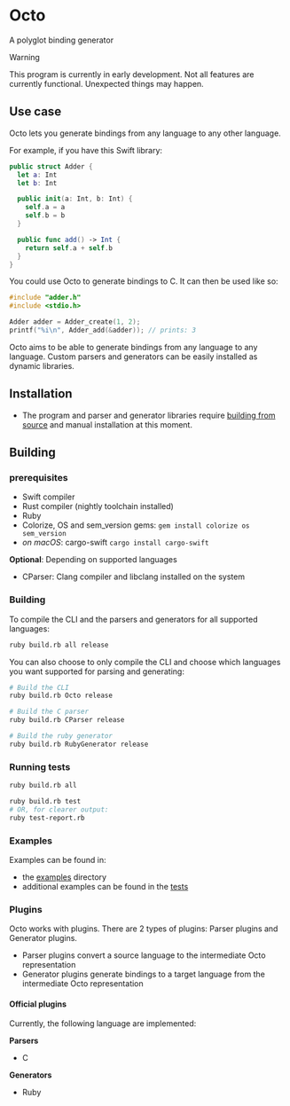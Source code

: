 # Octo

A polyglot binding generator

> [!WARNING]
> This program is currently in early development. Not all features are currently
> functional. Unexpected things may happen.

## Use case

Octo lets you generate bindings from any language to any other language.

For example, if you have this Swift library:

```swift
public struct Adder {
  let a: Int
  let b: Int

  public init(a: Int, b: Int) {
    self.a = a
    self.b = b
  }

  public func add() -> Int {
    return self.a + self.b
  }
}
```

You could use Octo to generate bindings to C. It can then be used like so:

```c
#include "adder.h"
#include <stdio.h>

Adder adder = Adder_create(1, 2);
printf("%i\n", Adder_add(&adder)); // prints: 3
```

Octo aims to be able to generate bindings from any language to any language. Custom parsers and
generators can be easily installed as dynamic libraries.

## Installation

- The program and parser and generator libraries require [building from source](#building) and manual installation at this moment.

## Building

### prerequisites

- Swift compiler
- Rust compiler (nightly toolchain installed)
- Ruby
- Colorize, OS and sem_version gems: `gem install colorize os sem_version`
- *on macOS*: cargo-swift `cargo install cargo-swift`

**Optional**: Depending on supported languages
- CParser: Clang compiler and libclang installed on the system

### Building

To compile the CLI and the parsers and generators for all supported languages:

```sh
ruby build.rb all release
```

You can also choose to only compile the CLI and choose which languages you want supported
for parsing and generating:

```sh
# Build the CLI
ruby build.rb Octo release

# Build the C parser
ruby build.rb CParser release

# Build the ruby generator
ruby build.rb RubyGenerator release
```

### Running tests

```sh
ruby build.rb all

ruby build.rb test
# OR, for clearer output:
ruby test-report.rb
```

### Examples

Examples can be found in:
- the [examples](/Examples) directory
- additional examples can be found in the [tests](/Tests/OctoExecutionTests/resources)

### Plugins

Octo works with plugins. There are 2 types of plugins: Parser plugins and Generator plugins.
- Parser plugins convert a source language to the intermediate Octo representation
- Generator plugins generate bindings to a target language from the intermediate Octo representation

#### Official plugins

Currently, the following language are implemented:

**Parsers**
- C

**Generators**
- Ruby
